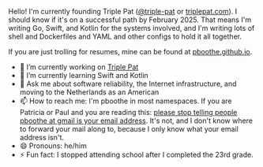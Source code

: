 Hello! I'm currently founding Triple Pat ([@triple-pat](https://github.com/triple-pat) or [triplepat.com](https://triplepat.com)). I should know if it's on a successful path by February 2025.  That means I'm writing Go, Swift, and Kotlin for the systems involved, and I'm writing lots of shell and Dockerfiles and YAML and other configs to hold it all together.

If you are just trolling for resumes, mine can be found at [pboothe.github.io](https://pboothe.github.io).

- 🔭 I’m currently working on [Triple Pat](https://triplepat.com)
- 🌱 I’m currently learning Swift and Kotlin
- 💬 Ask me about software reliability, the Internet infrastructure, and moving to the Netherlands as an American
- 📫 How to reach me: I'm pboothe in most namespaces. If you are Patricia or Paul and you are reading this: [please stop telling people pboothe at gmail is your email address](https://xkcd.com/1279/). It's not, and I don't know where to forward your mail along to, because I only know what your email address isn't.
- 😄 Pronouns: he/him
- ⚡ Fun fact: I stopped attending school after I completed the 23rd grade.
